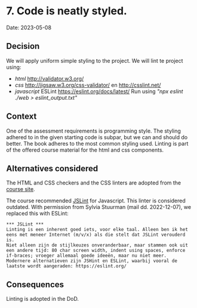 # 7. Code is neatly styled.

Date: 2023-05-08

## Decision

We will apply uniform simple styling to the project. We will lint te project using:
* *html* http://validator.w3.org/
* *css* http://jigsaw.w3.org/css-validator/ en http://csslint.net/
* *javascript* ESLint https://eslint.org/docs/latest/
Run using _"npx eslint ./web > eslint_output.txt"_

## Context

One of the assessment requirements is programming style. The styling adhered to in the given starting code is subpar, but 
we can and should do better. The book adheres to the most common styling used. Linting is part of the offered course 
material for the html and css components. 


## Alternatives considered
The HTML and CSS checkers and the CSS linters are adopted from the [course site](https://youlearn.ou.nl/web/ib1902222322b/cursus/-/coursenavigator/361088016?_nl_ou_dlwo_courseview_WAR_nloudlwocourseplanportlet__facesViewIdRender=%2Fxhtml%2Fviewer%2FcourseNavigator.xhtml).

The course recommended [JSLint](https://www.jslint.com/) for Javascript. This linter is considered outdated. With permission from Sylvia Stuurman (mail dd. 2022-12-07), we replaced this with ESLint:

    *** JSLint ***
    Linting is een inherent goed iets, voor elke taal. Alleen ben ik het eens met meneer Internet (m/v/x) als die stelt dat JSLint verouderd is.
    Niet alleen zijn de stijlkeuzes onveranderbaar, maar stammen ook uit een andere tijd: 80 char screen width, indent using spaces, enforce if-braces; vroeger allemaal goede ideeën, maar nu niet meer.
    Modernere alternatieven zijn JSHint en ESLint, waarbij vooral de laatste wordt aangeraden: https://eslint.org/


## Consequences

Linting is adopted in the DoD.
